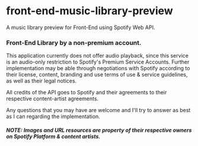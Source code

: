 # front-end-music-library-preview
A music library preview for Front-End using Spotify Web API.

### Front-End Library by a non-premium account.

This application currently does not offer audio playback, since this service is an audio-only restriction to Spotify's Premium Service Accounts.
Further implementation may be able through negotiations with Spotify according to their 
license, content, branding and use terms of use & service guidelines, as well as their
legal notices.

All credits of the API goes to Spotify and their agreements to their respective content-artist agreements.

Any questions that you may have are welcome and I'll try to answer as best as I can regarding the implementation.

##### NOTE: Images and URL resources are property of their respective owners on Spotify Platform & content artists.
